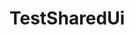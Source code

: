 # TestSharedUi

<!--
Whenever you make changes to the code, build the project using the following command:"npm run build"

Versioning:
To keep track of changes and ensure stability, consider tagging your commits with semantic versioning.
Example: git tag v1.0.0
git push origin v1.0.0

After building, commit the changes using Git:
git add .
git commit -m "Update: build after changes"
git push

In the project where you want to use this component, add the following line to the package.json
dependencies:"shared-ui": "github:SahjanandDarji-DMW/TestSharedUi"
This is the GitHub link to your Shared UI project.

After adding the dependency, run the following command to update and install the latest version of the Shared UI component:
npm update shared-ui
 -->
